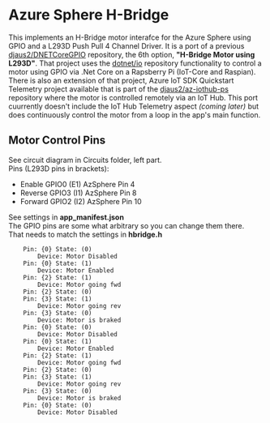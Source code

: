 # Azure Sphere H-Bridge
This implements an H-Bridge motor interafce for the Azure Sphere using GPIO and a L293D Push Pull 4 Channel Driver. It is a port of a previous [djaus2/DNETCoreGPIO](https://github.com/djaus2/DNETCoreGPIO) repository, the 6th option, **"H-Bridge Motor using L293D"**. That project uses the [dotnet/io](https://github.com/dotnet/iot) repository functionality to control a motor using GPIO via .Net Core on a Rapsberry Pi (IoT-Core and Raspian). There is also an extension of that project, Azure IoT SDK Quickstart Telemetry project available that is part of the [djaus2/az-iothub-ps](https://github.com/djaus2/az-iothub-ps/tree/master/PS/qs-apps/quickstarts/telemetry/control-a-motor) repository where the motor is controlled remotely via an IoT Hub. This port cuurrently doesn't include the IoT Hub Telemetry aspect _(coming later)_ but does continuously control the motor from a loop in the app's main function.

## Motor Control Pins
See circuit diagram in Circuits folder, left part.   
Pins (L293D pins in brackets):
- Enable  GPIO0 (E1) AzSphere Pin 4
- Reverse GPIO3 (I1) AzSphere Pin 8
- Forward GPIO2 (I2) AzSphere Pin 10
  
See settings in **app_manifest.json**  
The GPIO pins are some what arbitrary so you can change them there.  
That needs to match the settings in **hbridge.h**

```
    Pin: {0} State: (0)
        Device: Motor Disabled
    Pin: {0} State: (1)
        Device: Motor Enabled
    Pin: {2} State: (1)
        Device: Motor going fwd
    Pin: {2} State: (0)
    Pin: {3} State: (1)
        Device: Motor going rev
    Pin: {3} State: (0)
        Device: Motor is braked
    Pin: {0} State: (0)
        Device: Motor Disabled
    Pin: {0} State: (1)
        Device: Motor Enabled
    Pin: {2} State: (1)
        Device: Motor going fwd
    Pin: {2} State: (0)
    Pin: {3} State: (1)
        Device: Motor going rev
    Pin: {3} State: (0)
        Device: Motor is braked
    Pin: {0} State: (0)
        Device: Motor Disabled
```
